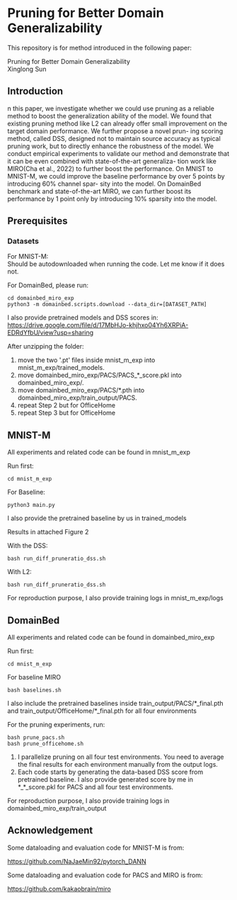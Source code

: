 # Pruning for Better Domain Generalizability

This repository is for method introduced in the following paper:

Pruning for Better Domain Generalizability\
Xinglong Sun

## Introduction
n this paper, we investigate whether we could
use pruning as a reliable method to boost the
generalization ability of the model. We found
that existing pruning method like L2 can already
offer small improvement on the target domain
performance. We further propose a novel prun-
ing scoring method, called DSS, designed not
to maintain source accuracy as typical pruning
work, but to directly enhance the robustness of
the model. We conduct empirical experiments to
validate our method and demonstrate that it can
be even combined with state-of-the-art generaliza-
tion work like MIRO(Cha et al., 2022) to further
boost the performance. On MNIST to MNIST-M,
we could improve the baseline performance by
over 5 points by introducing 60% channel spar-
sity into the model. On DomainBed benchmark
and state-of-the-art MIRO, we can further boost
its performance by 1 point only by introducing
10% sparsity into the model.

<!-- <div align="center">
  <img src="Figs/flowchart_resize.png" width="100%">
  Overview of our method.
</div> -->

## Prerequisites
### Datasets

For MNIST-M:\
Should be autodownloaded when running the code. Let me know if it does not.

For DomainBed, please run:
```
cd domainbed_miro_exp
python3 -m domainbed.scripts.download --data_dir=[DATASET_PATH]
```

I also provide pretrained models and DSS scores in:\
https://drive.google.com/file/d/17MbHJo-khjhxo04Yh6XRPiA-EDRdYfbU/view?usp=sharing

After unzipping the folder:
1. move the two '.pt' files inside mnist_m_exp into mnist_m_exp/trained_models.
2. move domainbed_miro_exp/PACS/PACS_*_score.pkl into domainbed_miro_exp/.
3. move domainbed_miro_exp/PACS/*.pth into domainbed_miro_exp/train_output/PACS.
4. repeat Step 2 but for OfficeHome
5. repeat Step 3 but for OfficeHome

## MNIST-M
All experiments and related code can be found in mnist_m_exp

Run first:
```
cd mnist_m_exp
```

For Baseline:
```
python3 main.py
```
I also provide the pretrained baseline by us in trained_models

Results in attached Figure 2

With the DSS:
```
bash run_diff_pruneratio_dss.sh
```
With L2:
```
bash run_diff_pruneratio_dss.sh
```
For reproduction purpose, I also provide training logs in mnist_m_exp/logs

## DomainBed
All experiments and related code can be found in domainbed_miro_exp

Run first:
```
cd mnist_m_exp
```

For baseline MIRO
```
bash baselines.sh
```
I also include the pretrained baselines inside train_output/PACS/\*_final.pth and train_output/OfficeHome/\*_final.pth for all four environments

For the pruning experiments, run:
```
bash prune_pacs.sh
bash prune_officehome.sh
```
1. I parallelize pruning on all four test environments. You need to average the final results for each environment manually from the output logs.
2. Each code starts by generating the data-based DSS score from pretrained baseline. I also provide generated score by me in \*_\*_score.pkl for PACS and all four test environments.

For reproduction purpose, I also provide training logs in domainbed_miro_exp/train_output

## Acknowledgement
Some dataloading and evaluation code for MNIST-M is from:

https://github.com/NaJaeMin92/pytorch_DANN

Some dataloading and evaluation code for PACS and MIRO is from:

https://github.com/kakaobrain/miro



